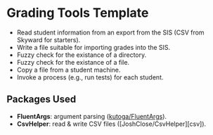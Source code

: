 # Grading Tools Template

* Read student information from an export from the SIS (CSV from Skyward for starters).
* Write a file suitable for importing grades into the SIS.
* Fuzzy check for the existance of a directory.
* Fuzzy check for the existance of a file.
* Copy a file from a student machine.
* Invoke a process (e.g., run tests) for each student.

## Packages Used

* **FluentArgs**: argument parsing ([kutoga/FluentArgs][fa]).
* **CsvHelper**: read & write CSV files ([JoshClose/CsvHelper][csv]).

[fa]: <https://github.com/kutoga/FluentArgs>
[cvs]: <https://github.com/joshclose/CsvHelper/>